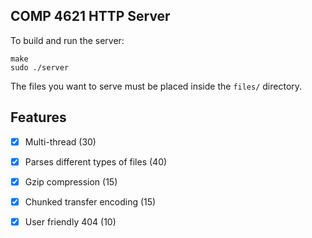 ## COMP 4621 HTTP Server
To build and run the server:
```
make
sudo ./server
```
The files you want to serve must be placed inside the `files/` directory.

## Features

- [x] Multi-thread (30)
- [x] Parses different types of files (40)
- [x] Gzip compression (15)
- [x] Chunked transfer encoding (15)
- [x] User friendly 404 (10)

